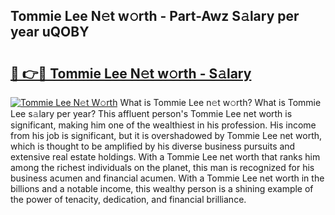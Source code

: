 ## Tommie Lee N𝚎t w𝚘rth - Part-Awz S𝚊lary per year uQOBY

# <h2><a href="http://gc0a0w.nevu.top/?p=Tommie+Lee">🔗 👉🔴 Tommie Lee N𝚎t w𝚘rth - S𝚊lary</a></h2>

[![Tommie Lee N𝚎t W𝚘rth](https://i.imgur.com/Oavwk0R.jpeg)](http://gc0a0w.nevu.top/?p=Tommie+Lee)
What is Tommie Lee n𝚎t w𝚘rth? What is Tommie Lee s𝚊lary per year?
This affluent person's Tommie Lee net worth is significant, making him one of the wealthiest in his profession. His income from his job is significant, but it is overshadowed by Tommie Lee net worth, which is thought to be amplified by his diverse business pursuits and extensive real estate holdings. With a Tommie Lee net worth that ranks him among the richest individuals on the planet, this man is recognized for his business acumen and financial acumen. With a Tommie Lee net worth in the billions and a notable income, this wealthy person is a shining example of the power of tenacity, dedication, and financial brilliance.
